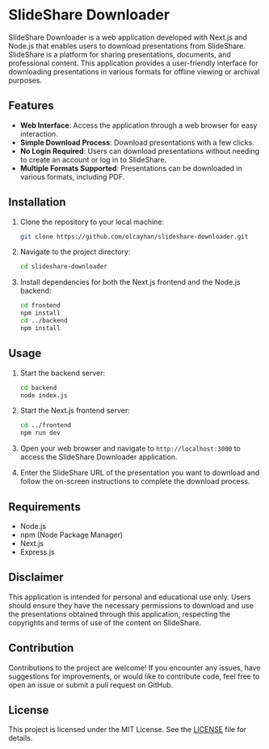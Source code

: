 # SlideShare Downloader

SlideShare Downloader is a web application developed with Next.js and Node.js that enables users to download presentations from SlideShare. SlideShare is a platform for sharing presentations, documents, and professional content. This application provides a user-friendly interface for downloading presentations in various formats for offline viewing or archival purposes.

## Features
- **Web Interface**: Access the application through a web browser for easy interaction.
- **Simple Download Process**: Download presentations with a few clicks.
- **No Login Required**: Users can download presentations without needing to create an account or log in to SlideShare.
- **Multiple Formats Supported**: Presentations can be downloaded in various formats, including PDF.

## Installation
1. Clone the repository to your local machine:
   ```bash
   git clone https://github.com/olcayhan/slideshare-downloader.git
   ```

2. Navigate to the project directory:
   ```bash
   cd slideshare-downloader
   ```

3. Install dependencies for both the Next.js frontend and the Node.js backend:
   ```bash
   cd frontend
   npm install
   cd ../backend
   npm install
   ```

## Usage
1. Start the backend server:
   ```bash
   cd backend
   node index.js
   ```

2. Start the Next.js frontend server:
   ```bash
   cd ../frontend
   npm run dev
   ```

3. Open your web browser and navigate to `http://localhost:3000` to access the SlideShare Downloader application.

4. Enter the SlideShare URL of the presentation you want to download and follow the on-screen instructions to complete the download process.

## Requirements
- Node.js
- npm (Node Package Manager)
- Next.js
- Express.js

## Disclaimer
This application is intended for personal and educational use only. Users should ensure they have the necessary permissions to download and use the presentations obtained through this application, respecting the copyrights and terms of use of the content on SlideShare.

## Contribution
Contributions to the project are welcome! If you encounter any issues, have suggestions for improvements, or would like to contribute code, feel free to open an issue or submit a pull request on GitHub.

## License
This project is licensed under the MIT License. See the [LICENSE](LICENSE) file for details.